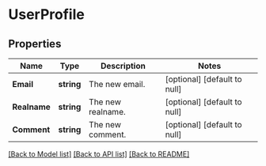 # UserProfile

## Properties
Name | Type | Description | Notes
------------ | ------------- | ------------- | -------------
**Email** | **string** | The new email. | [optional] [default to null]
**Realname** | **string** | The new realname. | [optional] [default to null]
**Comment** | **string** | The new comment. | [optional] [default to null]

[[Back to Model list]](../README.md#documentation-for-models) [[Back to API list]](../README.md#documentation-for-api-endpoints) [[Back to README]](../README.md)


